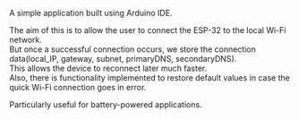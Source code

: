 A simple application built using Arduino IDE.

The aim of this is to allow the user to connect the ESP-32 to the local Wi-Fi network.  
But once a successful connection occurs, we store the connection data(local_IP, gateway, subnet, primaryDNS, secondaryDNS).  
This allows the device to reconnect later much faster.  
Also, there is functionality implemented to restore default values in case the quick Wi-Fi connection goes in error.

Particularly useful for battery-powered applications.
